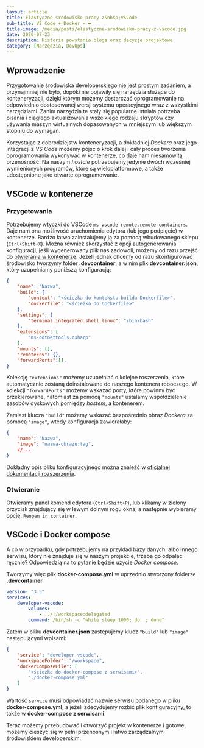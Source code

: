 ```yaml
---
layout: article
title: Elastyczne środowisko pracy z&nbsp;VSCode
sub-title: VS Code + Docker = ❤️
title-image: /media/posts/elastyczne-srodowisko-pracy-z-vscode.jpg
date: 2020-07-23
description: Historia powstania bloga oraz decyzje projektowe
category: [Narzędzia, DevOps]
---
```


## Wprowadzenie

Przygotowanie środowiska developerskiego nie jest prostym zadaniem, a przynajmniej nie było, dopóki nie pojawiły się narzędzia służące do konteneryzacji,
dzięki którym możemy dostarczać oprogramowanie na odpowiednio dostosowanej wersji systemu operacyjnego wraz z wszystkimi narzędziami.
Zanim narzędzia te stały się popularne istniała potrzeba pisania i ciągłego aktualizowania wszelkiego rodzaju skryptów czy używania maszyn wirtualnych dopasowanych w mniejszym lub większym stopniu do wymagań.

Korzystając z dobrodziejstw konteneryzacji, a dokładniej *Dockera* oraz jego integracji z *VS Code* możemy pójść o krok dalej i cały proces tworzenia oprogramowania wykonywać w kontenerze, co daje nam niesamowitą przenośność.
Na naszym *hostcie* potrzebujemy jedynie dwóch wcześniej wymienionych programów, które są wieloplatformowe, a także udostępnione jako otwarte oprogramowanie.

## VSCode w kontenerze

### Przygotowania
Potrzebujemy wtyczki do VSCode `ms-vscode-remote.remote-containers`. Daje nam ona możliwość uruchomienia edytora (lub jego podpięcie) w kontenerze. Bardzo łatwo zainstalujemy ją za pomocą wbudowanego sklepu (`Ctrl+Shift+X`).
Można również skorzystać z opcji autogenerowania konfiguracji, jeśli wygenerowany plik nas zadowoli, możemy od razu przejść do [otwierania w kontenerze](#otwieranie).
Jeżeli jednak chcemy od razu skonfigurować środowisko tworzymy folder **.devcontainer**, a w nim plik **devcontainer.json**, który uzupełniamy poniższą konfiguracją:

```json
{
    "name": "Nazwa",
    "build": {
        "context": "<ścieżka do kontekstu builda Dockerfile>",
        "dockerfile": "<ścieżka do Dockerfile>"
    },
    "settings": {
        "terminal.integrated.shell.linux": "/bin/bash"
    },
    "extensions": [
        "ms-dotnettools.csharp"
    ],
    "mounts": [],
    "remoteEnv": {},
    "forwardPorts":[],
}
```

Kolekcję `"extensions"` możemy uzupełniać o kolejne roszerzenia, które automatycznie zostaną doinstalowane do naszego kontenera roboczego. W kolekcji `"forwardPorts"` możemy wskazać porty, które powinny być przekierowane, natomiast za pomocą `"mounts"` ustalamy współdzielenie zasobów dyskowych pomiędzy *hostem*, a kontenerem.

Zamiast klucza `"build"` możemy wskazać bezpośrednio obraz *Dockera* za pomocą `"image"`, wtedy konfiguracja zawierałaby:
```json
{
    "name": "Nazwa",
    "image": "nazwa-obrazu:tag",
    //... 
}
```

Dokładny opis pliku konfiguracyjnego można znaleźć w [oficjalnej dokumentacji rozszerzenia](https://code.visualstudio.com/docs/remote/devcontainerjson-reference).

### Otwieranie
Otwieramy panel komend edytora (`Ctrl+Shift+P`), lub klikamy w zielony przycisk znajdujący się w lewym dolnym rogu okna, a następnie wybieramy opcję: `Reopen in container`.

## VSCode i Docker compose
A co w przypadku, gdy potrzebujemy na przykład bazy danych, albo innego serwisu, który nie znajduje się w naszym projekcie, trzeba go odpalać ręcznie?
Odpowiedzią na to pytanie będzie użycie *Docker compose*.

Tworzymy więc plik **docker-compose.yml** w uprzednio stworzony folderze **.devcontainer**

```yaml
version: "3.5"
services:
    developer-vscode:
        volumes:
            - ../:/workspace:delegated
        command: /bin/sh -c "while sleep 1000; do :; done"
```

Zatem w pliku **devcontainer.json** zastępujemy klucz `"build"` lub `"image"` następującymi wpisami:

```json
{
    "service": "developer-vscode",
    "workspaceFolder": "/workspace",
    "dockerComposeFile": [
        "<ścieżka do docker-compose z serwisami>",
        "./docker-compose.yml"
    ]
}
```

Wartość `service` musi odpowiadać nazwie serwisu podanego w pliku **docker-compose.yml**, a jeżeli zdecydujemy rozbić plik konfiguracyjny, to także w **docker-compose z serwisami**.

Teraz możemy przebudować i otworzyć projekt w kontenerze i gotowe, możemy cieszyć się w pełni przenośnym i łatwo zarządzalnym środowiskiem developerskim.